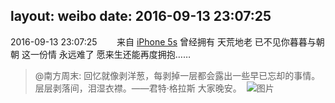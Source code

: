 layout: weibo
date: 2016-09-13 23:07:25
---
<meta name="referrer" content="no-referrer" />

2016-09-13 23:07:25  &nbsp;&nbsp;&nbsp;&nbsp;&nbsp;&nbsp; 来自 <a href="sinaweibo://customweibosource" rel="nofollow">iPhone 5s</a>
曾经拥有 天荒地老 已不见你暮暮与朝朝 这一份情 永远难了 愿来生还能再度拥抱……
>  @南方周末: 回忆就像剥洋葱，每剥掉一层都会露出一些早已忘却的事情。层层剥落间，泪湿衣襟。——君特·格拉斯   大家晚安。 ​​​
>  ![图片](https://ww4.sinaimg.cn/large/61b8c41ejw1f7scr722cpj20b408bab3.jpg)
